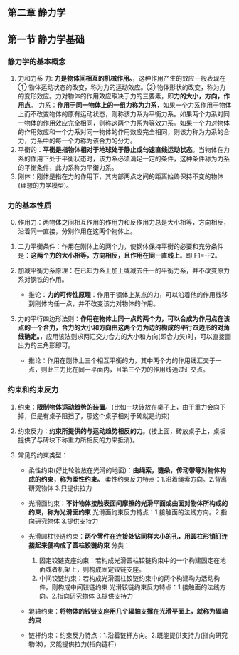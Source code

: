## 第二章 静力学

## 第一节 静力学基础

### 静力学的基本概念

1. 力和力系
   力: **力是物体间相互的机械作用。**，这种作用产生的效应一般表现在 ① 物体运动状态的改变，称为力的运动效应。② 物体形状的改变，称为力的变形效应。力对物体的作用效应取决于力的三要素，即**力的大小，方向，作用点**。
   力系：**作用于同一物体上的一组力称为力系**，如果一个力系作用于物体上而不改变物体的原有运动状态，则称该力系为平衡力系。如果两个力系对同一物体的作用效应完全相同，则称这两个力系为等效力系。如果一个力对物体的作用效应和一个力系对同一物体的作用效应完全相同，则该力称为力系的合力，力系中的每一个力称为该合力的分力。
2. 平衡的：**平衡是指物体相对于地球处于静止或匀速直线运动状态**。当物体在力系的作用下处于平衡状态时，该力系必须满足一定的条件，这种条件称为力系的平衡条件，此力系称为平衡力系。
3. 刚体：刚体是指在力的作用下，其内部两点之间的距离始终保持不变的物体(理想的力学模型)。

### 力的基本性质

0. 作用力：两物体之间相互作用的作用力和反作用力总是大小相等，方向相反，沿着同一直接，分别作用在这两个物体上。
1. 二力平衡条件：作用在刚体上的两个力，使钢体保持平衡的必要和充分条件是：**这两个力的大小相等，方向相反，且作用在同一直线上**。即 F1=-F2。
2. 加减平衡力系原理：在已知力系上加上或减去任一的平衡力系，并不改变原力系对钢铁的作用。

   - 推论：**力的可传性原理**：作用于钢体上某点的力，可以沿着他的作用线移到刚体内任一点，并不改变该力对物体的作用。

3. 力的平行四边形法则：**作用在物体上同一点的两个力，可以合成为作用点在该点的一个合力，合力的大小和方向由这两个力为边的构成的平行四边形的对角线确定。**，应用该法则求两汇交力合力的大小和方向(即合力矢)时，可以直接画出力的三角形即可。
   - 推论：作用在刚体上三个相互平衡的力，其中两个力的作用线汇交于一点，则此三力比在同一平面内，且第三个力的作用线通过汇交点。

### 约束和约束反力

1. 约束：**限制物体运动趋势的装置**。(比如一块砖放在桌子上，由于重力会向下掉，但是有桌子阻挡了，那这个桌子相对于砖就是约束)
2. 约束反力：**约束所提供的与运动趋势相反的力**。(接上面，砖放桌子上，桌板提供了与砖块下称重力所相反的力来抵消)。
3. 常见的约束类型：

   - 柔性约束(好比轮胎放在光滑的地面)：**由绳索，链条，传动带等对物体构成的约束，称为柔性约束。**
     柔性约束反力特点：1.沿着绳索方向。2.背离研究物体 3.只提供拉力

   - 光滑面约束：**不计物体接触表面间摩擦的光滑平面或曲面对物体所构成的约束，称为光滑面约束**
     光滑面约束反力特点：1.接触面的法线方向。2.指向研究物体 3.提供支持力

   - 光滑圆柱铰链约束：**两个零件在连接处钻同样大小的孔，用圆柱形销钉连接起来便构成了圆柱铰链约束**
     分类：

     1. 固定铰链支座约束：若构成光滑圆柱铰链约束中的一个构建固定在地面或者机架上，则构成固定铰链支座。
     2. 中间铰链约束：若构成光滑圆柱铰链约束中的两个构建均为活动构件，则构成中间铰链约束
        光滑铰链约束反力特点：1.接触面的法线方向。2.指向研究物体 3.提供支持力

   - 辊轴约束：**将物体的铰链支座用几个辐轴支撑在光滑平面上，就称为辐轴约束**
   - 链杆约束：约束反力特点：1.沿着链杆方向。2.既能提供支持力(指向研究物体)，又能提供拉力(指向链杆)
